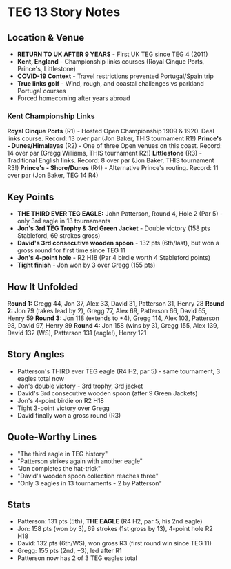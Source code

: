 # TEG 13 Story Notes

## Location & Venue
- **RETURN TO UK AFTER 9 YEARS** - First UK TEG since TEG 4 (2011)
- **Kent, England** - Championship links courses (Royal Cinque Ports, Prince's, Littlestone)
- **COVID-19 Context** - Travel restrictions prevented Portugal/Spain trip
- **True links golf** - Wind, rough, and coastal challenges vs parkland Portugal courses
- Forced homecoming after years abroad

### Kent Championship Links
**Royal Cinque Ports** (R1) - Hosted Open Championship 1909 & 1920. Deal links course. Record: 13 over par (Jon Baker, THIS tournament R1!)
**Prince's - Dunes/Himalayas** (R2) - One of three Open venues on this coast. Record: 14 over par (Gregg Williams, THIS tournament R2!)
**Littlestone** (R3) - Traditional English links. Record: 8 over par (Jon Baker, THIS tournament R3!)
**Prince's - Shore/Dunes** (R4) - Alternative Prince's routing. Record: 11 over par (Jon Baker, TEG 14 R4)

## Key Points
- **THE THIRD EVER TEG EAGLE:** John Patterson, Round 4, Hole 2 (Par 5) - only 3rd eagle in 13 tournaments
- **Jon's 3rd TEG Trophy & 3rd Green Jacket** - Double victory (158 pts Stableford, 69 strokes gross)
- **David's 3rd consecutive wooden spoon** - 132 pts (6th/last), but won a gross round for first time since TEG 11
- **Jon's 4-point hole** - R2 H18 (Par 4 birdie worth 4 Stableford points)
- **Tight finish** - Jon won by 3 over Gregg (155 pts)

## How It Unfolded
**Round 1:** Gregg 44, Jon 37, Alex 33, David 31, Patterson 31, Henry 28
**Round 2:** Jon 79 (takes lead by 2), Gregg 77, Alex 69, Patterson 66, David 65, Henry 59
**Round 3:** Jon 118 (extends to +4), Gregg 114, Alex 103, Patterson 98, David 97, Henry 89
**Round 4:** Jon 158 (wins by 3), Gregg 155, Alex 139, David 132 (WS), Patterson 131 (eagle!), Henry 121

## Story Angles
- Patterson's THIRD ever TEG eagle (R4 H2, par 5) - same tournament, 3 eagles total now
- Jon's double victory - 3rd trophy, 3rd jacket
- David's 3rd consecutive wooden spoon (after 9 Green Jackets)
- Jon's 4-point birdie on R2 H18
- Tight 3-point victory over Gregg
- David finally won a gross round (R3)

## Quote-Worthy Lines
- "The third eagle in TEG history"
- "Patterson strikes again with another eagle"
- "Jon completes the hat-trick"
- "David's wooden spoon collection reaches three"
- "Only 3 eagles in 13 tournaments - 2 by Patterson"

## Stats
- Patterson: 131 pts (5th), **THE EAGLE** (R4 H2, par 5, his 2nd eagle)
- Jon: 158 pts (won by 3), 69 strokes (1st gross by 13), 4-point hole R2 H18
- David: 132 pts (6th/WS), won gross R3 (first round win since TEG 11)
- Gregg: 155 pts (2nd, +3), led after R1
- Patterson now has 2 of 3 TEG eagles total
